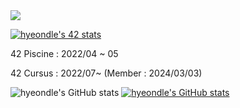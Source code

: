 

<a href="https://cv.42.fr/hyeondle" target="_blank">
  <img src="https://img.shields.io/badge/42Cert-000000?style=for-the-badge&logo=42&logoColor=FFFFFF"/>
</a>

<a href="https://cv.42.fr/hyeondle"><img src="https://badge.mediaplus.ma/kettlebells/hyeondle?1337Badge=off&UM6P=off" alt="hyeondle's 42 stats" /></a>

<a>42 Piscine : 2022/04 ~ 05</a>

<a>42 Cursus : 2022/07~ (Member : 2024/03/03)</a>

![hyeondle's GitHub stats](https://github-readme-stats-hyeondles-projects.vercel.app/api?username=hyeondle&count_private=true&include_all_commits=true)
[![hyeondle's GitHub stats](https://github-readme-stats-pi-lovat.vercel.app?username=hyeondle&count_private=true&include_all_commits=true)](https://github.com/hyeondle/github-readme-stats)
